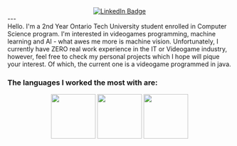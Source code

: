 <div id="badges" align="center">
  <a href="https://www.linkedin.com/in/johnny-liang-2766a3234/">
    <img src="https://img.shields.io/badge/LinkedIn-blue?style=for-the-badge&logo=linkedin&logoColor=white" alt="LinkedIn Badge"/>
  </a>
</div> --- 
<div>
  Hello. I'm a 2nd Year Ontario Tech University student enrolled in Computer Science program. I'm interested in videogames programming, machine learning and AI - what awes me more is machine vision. Unfortunately, I currently have ZERO real work experience in the IT or Videogame industry, however, feel free to check my personal projects which I hope will pique your interest.
Of which, the current one is a videogame programmed in java.
 </div>

### The languages I worked the most with are: <br>

<div align="center">
  
  <img src="https://brandslogos.com/wp-content/uploads/images/large/java-logo-1.png" width="100" height="100" />
  <img src="https://upload.wikimedia.org/wikipedia/commons/thumb/1/18/ISO_C%2B%2B_Logo.svg/800px-ISO_C%2B%2B_Logo.svg.png" width="100" height="100"/>
  <img src="https://upload.wikimedia.org/wikipedia/commons/thumb/c/c3/Python-logo-notext.svg/1869px-Python-logo-notext.svg.png" width="100" height="100"/>
</div>
<!--
**JohnnyLiang-OTU/JohnnyLiang-OTU** is a ✨ _special_ ✨ repository because its `README.md` (this file) appears on your GitHub profile.

Here are some ideas to get you started:

- 🔭 I’m currently working on ...
- 🌱 I’m currently learning ...
- 👯 I’m looking to collaborate on ...
- 🤔 I’m looking for help with ...
- 💬 Ask me about ...
- 📫 How to reach me: ...
- 😄 Pronouns: ...
- ⚡ Fun fact: ...
-->
